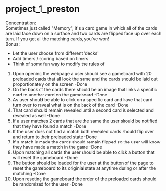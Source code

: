 # project_1_preston
Concentration:  
Sometimes just called "Memory", it's a card game in which all of the cards are laid face down on a surface and two cards are flipped face up over each turn. If you get all the matching cards, you've won!  
Bonus:  
- Let the user choose from different 'decks'  
- Add timers / scoring based on timers  
- Think of some fun way to modify the rules of  
1. Upon opening the webpage a user should see a gameboard with 20 preloaded cards that all look the same and the cards should be laid out proportionately on the screen -Done
2. On the back of the cards there should be an image that links a specific card to another card on the gameboard -Done
3. As user should be able to click on a specific card and have that card turn over to reveal what is on the back of the card  -Done
4. That card should remain revealed until a second card is selected and revealed as well  -Done
5. If a user matches 2 cards that are the same the user should be notified that they have found a match   -Done
6. If the user does not find a match both revealed cards should flip over and return to their preloaded state -Done
7. If a match is made the cards should remain flipped so the user will know they have made a match in the game  -Done
8. Upon matching all cards the user should be able to click a button that will reset the gameboard  -Done
9. The button should be loaded for the user at the button of the page to reset the gameboard to its originial state at anytime during or after the matching  -Done
10. Upon reseting the gameboard the order of the preloaded cards should be randomized for the user -Done
